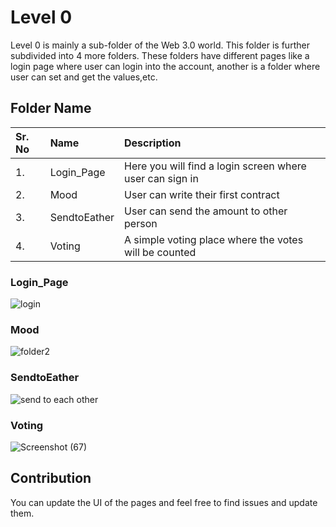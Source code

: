 # Level 0

Level 0 is mainly a sub-folder of the Web 3.0 world. This folder is further subdivided into 4 more folders. These folders have different pages like a login page where user can login into the account, another is a folder where user can set and get the values,etc.

## Folder Name


| Sr. No | Name     | Description                |
| :-------- | :------- | :------------------------- |
| 1. | Login_Page | Here you will find a login screen where user can sign in |
| 2. | Mood | User can write their first contract |
| 3. | SendtoEather | User can send the amount to other person |
| 4. | Voting | A simple voting place where the votes will be counted |

### Login_Page
![login](https://user-images.githubusercontent.com/85816852/181048654-c6655420-ac9d-4463-be44-fe1d4b65d08f.png)

### Mood
![folder2](https://user-images.githubusercontent.com/85816852/181048844-0d1d51d7-bf2a-42b0-83a9-3b6cd74a7f6b.png)

### SendtoEather
![send to each other](https://user-images.githubusercontent.com/85816852/181049056-c91b083e-43fe-4d0c-99eb-1f9efdf9031b.png)

### Voting
![Screenshot (67)](https://user-images.githubusercontent.com/85816852/181049228-c8dd2b9e-9f37-4466-aa03-9cbc898ca627.png)

## Contribution
You can update the UI of the pages and feel free to find issues and update them. 

